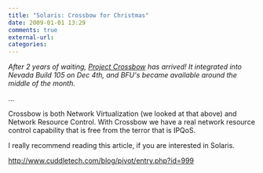 ```yaml
---
title: "Solaris: Crossbow for Christmas"
date: 2009-01-01 13:29
comments: true
external-url:
categories:
---
```

_After 2 years of waiting, _[Project Crossbow][1]_ has arrived! It integrated into Nevada Build 105 on Dec 4th, and BFU's became available around the middle of the month._  
  
...  
  


Crossbow is both Network Virtualization (we looked at that above) and Network Resource Control. With Crossbow we have a real network resource control capability that is free from the terror that is IPQoS.

I really recommend reading this article, if you are interested in Solaris.

<http://www.cuddletech.com/blog/pivot/entry.php?id=999>

  [1]: http://opensolaris.org/os/project/crossbow/
